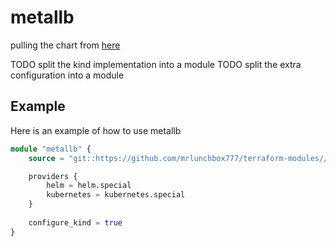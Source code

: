 # metallb

pulling the chart from [here](https://github.com/metallb/metallb/tree/main/charts/metallb)

TODO split the kind implementation into a module
TODO split the extra configuration into a module

## Example

Here is an example of how to use metallb

```terraform
module "metallb" {
	source = "git::https://github.com/mrlunchbox777/terraform-modules//src/metallb?ref=metallb/1.0.0"

	providers {
		helm = helm.special
		kubernetes = kubernetes.special
	}
	
	configure_kind = true
}
```
